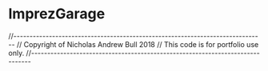 # ImprezGarage

//------------------------------------------------------------------------------
// Copyright of Nicholas Andrew Bull 2018
// This code is for portfolio use only.
//------------------------------------------------------------------------------
